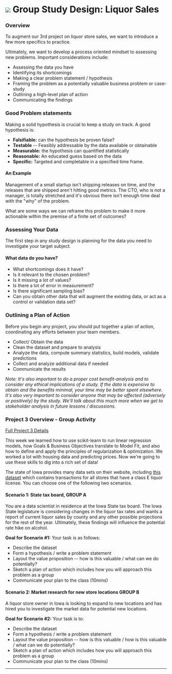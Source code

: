 # ![](https://ga-dash.s3.amazonaws.com/production/assets/logo-9f88ae6c9c3871690e33280fcf557f33.png) Group Study Design: Liquor Sales

### Overview

To augment our 3rd project on liquor store sales, we want to introduce a few more specifics to practice.

Ultimately, we want to develop a process oriented mindset to assessing new problems.  Important considerations include:

* Assessing the data you have
* Identifying its shortcomings
* Making a clear problem statement / hypothesis
* Framing the problem as a potentially valuable business problem or case-study
* Outlining a high-level plan of action
* Communicating the findings

### Good Problem statements

Making a solid hypothesis is crucial to keep a study on track. A good hypothesis is:

* **Falsifiable:** can the hypothesis be proven false?
* **Testable** -- Feasibly addressable by the data available or obtainable
* **Measurable:** the hypothesis can quantified statistically
* **Reasonable:** An educated guess based on the data
* **Specific:** Targeted and completable in a specified time frame.

#### An Example

Management of a small startup isn't shipping releases on time, and the releases that are shipped aren't hitting good metrics.  The CTO, who is not a manager, is totally stretched and it's obvious there isn't enough time deal with the "why" of the problem.

What are some ways we can reframe this problem to make it more actionable within the premise of a finite set of outcomes?

### Assessing Your Data

The first step in any study design is planning for the data you need to investigate your target subject.

#### What data do you have?
* What shortcomings does it have?
* Is it relevant to the chosen problem?
* Is it missing a lot of values?
* Is there a lot of error in measurement?
* Is there significant sampling bias?
* Can you obtain other data that will augment the existing data, or act as a control or validation data set?

### Outlining a Plan of Action

Before you begin any project, you should put together a plan of action, coordinating any efforts between your team members.

* Collect/ Obtain the data
* Clean the dataset and prepare to analysis
* Analyze the data, compute summary statistics, build models, validate predictions
* Collect and analyze additional data if needed
* Communicate the results

_Note: It's also important to do a proper cost benefit-analysis and to consider any ethical implications of a study. If the data is expensive to obtain and the benefits minimal, your time may be better spent elsewhere. It's also very important to consider anyone that may be affected (adversely or positively) by the study. We'll talk about this much more when we get to stakeholder analysis in future lessons / discussions._

### Project 3 Overview - Group Activity

[Full Project 3 Details](../../projects/project-03/readme.md)

This week we learned how to use scikit-learn to run linear regression models, how Goals & Business Objectives translate to Model Fit, and also how to define and apply the principles of regularization & optimization. We worked a lot with housing data and predicting prices. Now we're going to use these skills to dig into a rich set of data!

The state of Iowa provides many data sets on their website, including [this dataset](https://www.dropbox.com/sh/pf5n5sgfgiri3i8/AACkaMeL_i_WgZ00rpxOOcysa?dl=0) which contains transactions for all stores that have a class E liquor license. You can choose one of the following two scenarios.

#### Scenario 1: State tax board, GROUP A

You are a data scientist in residence at the Iowa State tax board. The Iowa State legislature is considering changes in the liquor tax rates and wants a report of current liquor sales by county and any other possible projections for the rest of the year.  Ultimately, these findings will influence the potential rate hike on alcohol.

**Goal for Scenario #1:** Your task is as follows:

* Describe the dataset
* Form a hypothesis / write a problem statement
* Layout the value proposition -- how is this valuable / what can we do potentially?
* Sketch a plan of action which includes how you will approach this problem as a group
* Communicate your plan to the class (10mins)


#### Scenario 2: Market research for new store locations GROUP B

A liquor store owner in Iowa is looking to expand to new locations and has hired you to investigate the market data for potential new locations.

**Goal for Scenario #2:** Your task is to:

* Describe the dataset
* Form a hypothesis / write a problem statement
* Layout the value proposition -- how is this valuable / how is this valuable / what can we do potentially?
* Sketch a plan of action which includes how you will approach this problem as a group
* Communicate your plan to the class (10mins)


---
